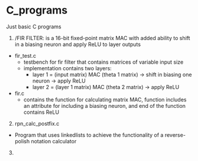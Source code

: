 # C_programs
Just basic C programs

1. /FIR FILTER: is a 16-bit fixed-point matrix MAC with added ability to shift in a biasing neuron and apply ReLU to layer outputs
  - fir_test.c
    - testbench for fir filter that contains matrices of variable input size
    - implementation contains two layers:
        - layer 1 = (input matrix) MAC (theta 1 matrix) -> shift in biasing one neuron -> apply ReLU
        - layer 2 = (layer 1 matrix) MAC (theta 2 matrix) -> apply ReLU
  - fir.c
    - contains the function for calculating matrix MAC, function includes an attribute for including a biasing neuron, and end of the function contains ReLU

2. rpn_calc_postfix.c
  - Program that uses linkedlists to achieve the functionality of a reverse-polish notation calculator

3. 
